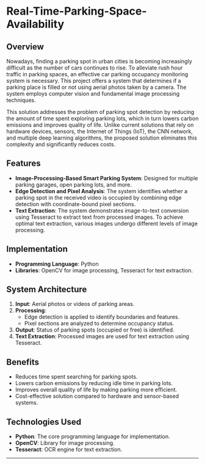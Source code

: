 # Real-Time-Parking-Space-Availability


## Overview

Nowadays, finding a parking spot in urban cities is becoming increasingly difficult as the number of cars continues to rise. To alleviate rush hour traffic in parking spaces, an effective car parking occupancy monitoring system is necessary. This project offers a system that determines if a parking place is filled or not using aerial photos taken by a camera. The system employs computer vision and fundamental image processing techniques.

This solution addresses the problem of parking spot detection by reducing the amount of time spent exploring parking lots, which in turn lowers carbon emissions and improves quality of life. Unlike current solutions that rely on hardware devices, sensors, the Internet of Things (IoT), the CNN network, and multiple deep learning algorithms, the proposed solution eliminates this complexity and significantly reduces costs.

## Features

- **Image-Processing-Based Smart Parking System**: Designed for multiple parking garages, open parking lots, and more.
- **Edge Detection and Pixel Analysis**: The system identifies whether a parking spot in the received video is occupied by combining edge detection with coordinate-bound pixel sections.
- **Text Extraction**: The system demonstrates image-to-text conversion using Tesseract to extract text from processed images. To achieve optimal text extraction, various images undergo different levels of image processing.

## Implementation

- **Programming Language**: Python
- **Libraries**: OpenCV for image processing, Tesseract for text extraction.

## System Architecture

1. **Input**: Aerial photos or videos of parking areas.
2. **Processing**:
   - Edge detection is applied to identify boundaries and features.
   - Pixel sections are analyzed to determine occupancy status.
3. **Output**: Status of parking spots (occupied or free) is identified.
4. **Text Extraction**: Processed images are used for text extraction using Tesseract.

## Benefits

- Reduces time spent searching for parking spots.
- Lowers carbon emissions by reducing idle time in parking lots.
- Improves overall quality of life by making parking more efficient.
- Cost-effective solution compared to hardware and sensor-based systems.

## Technologies Used

- **Python**: The core programming language for implementation.
- **OpenCV**: Library for image processing.
- **Tesseract**: OCR engine for text extraction.

---

